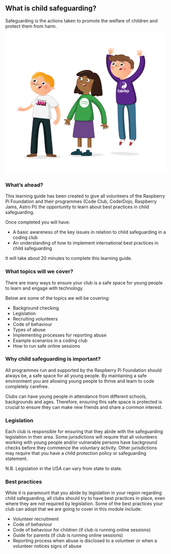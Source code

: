 ## What is child safeguarding?

Safeguarding is the actions taken to promote the welfare of children and protect them from harm.

![3 young people standing](images/3-RPF-Kids.png)

### What’s ahead?

This learning guide has been created to give all volunteers of the Raspberry Pi Foundation and their programmes (Code Club, CoderDojo, Raspberry Jams, Astro Pi) the opportunity to learn about best practices in child safeguarding.

Once completed you will have:

* A basic awareness of the key issues in relation to child safeguarding in a coding club
* An understanding of how to implement international best practices in child safeguarding

It will take about 20 minutes to complete this learning guide.

### What topics will we cover?

There are many ways to ensure your club is a safe space for young people to learn and engage with technology.

Below are some of the topics we will be covering:

* Background checking
* Legislation
* Recruiting volunteers
* Code of behaviour
* Types of abuse
* Implementing processes for reporting abuse
* Example scenarios in a coding club
* How to run safe online sessions

### Why child safeguarding is important?

All programmes run and supported by the Raspberry Pi Foundation should always be, a safe space for all young people. By maintaining a safe environment you are allowing young people to thrive and learn to code completely carefree.

Clubs can have young people in attendance from different schools, backgrounds and ages. Therefore, ensuring this safe space is protected is crucial to ensure they can make new friends and share a common interest.

### Legislation

Each club is responsible for ensuring that they abide with the safeguarding legislation in their area. Some jurisdictions will require that all volunteers working with young people and/or vulnerable persons have background checks before they commence the voluntary activity. Other jurisdictions may require that you have a child protection policy or safeguarding statement.

N.B. Legislation in the USA can vary from state to state.

### Best practices

While it is paramount that you abide by legislation in your region regarding child safeguarding, all clubs should try to have best practices in place, even where they are not required by legislation. Some of the best practices your club can adopt that we are going to cover in this module include:

* Volunteer recruitment
* Code of behaviour
* Code of behaviour for children (if club is running online sessions)
* Guide for parents (if club is running online sessions)
* Reporting process when abuse is disclosed to a volunteer or when a volunteer notices signs of abuse
